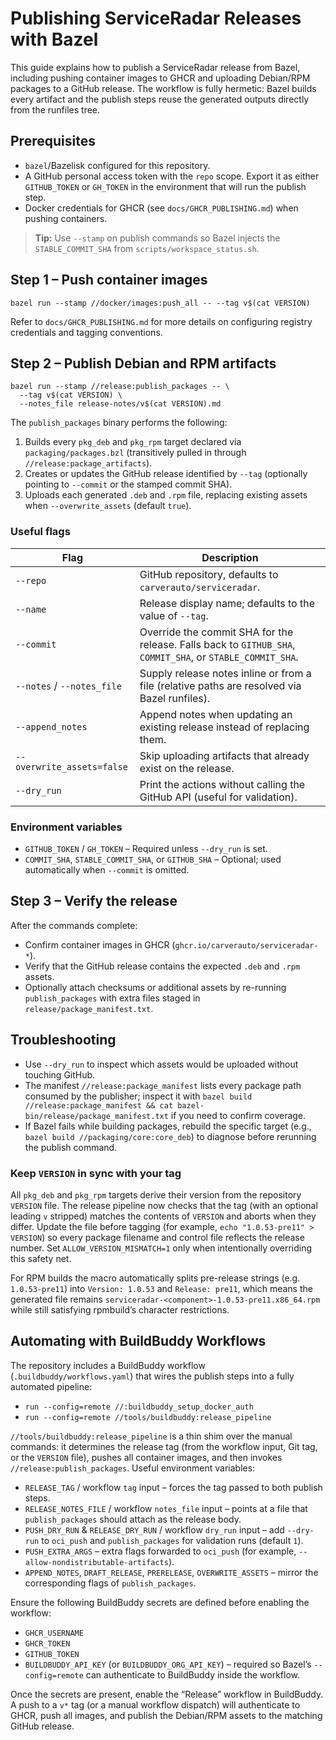 # Publishing ServiceRadar Releases with Bazel

This guide explains how to publish a ServiceRadar release from Bazel, including pushing container images to GHCR and uploading Debian/RPM packages to a GitHub release. The workflow is fully hermetic: Bazel builds every artifact and the publish steps reuse the generated outputs directly from the runfiles tree.

## Prerequisites

- `bazel`/Bazelisk configured for this repository.
- A GitHub personal access token with the `repo` scope. Export it as either `GITHUB_TOKEN` or `GH_TOKEN` in the environment that will run the publish step.
- Docker credentials for GHCR (see `docs/GHCR_PUBLISHING.md`) when pushing containers.

> **Tip:** Use `--stamp` on publish commands so Bazel injects the `STABLE_COMMIT_SHA` from `scripts/workspace_status.sh`.

## Step 1 – Push container images

```
bazel run --stamp //docker/images:push_all -- --tag v$(cat VERSION)
```

Refer to `docs/GHCR_PUBLISHING.md` for more details on configuring registry credentials and tagging conventions.

## Step 2 – Publish Debian and RPM artifacts

```
bazel run --stamp //release:publish_packages -- \
  --tag v$(cat VERSION) \
  --notes_file release-notes/v$(cat VERSION).md
```

The `publish_packages` binary performs the following:

1. Builds every `pkg_deb` and `pkg_rpm` target declared via `packaging/packages.bzl` (transitively pulled in through `//release:package_artifacts`).
2. Creates or updates the GitHub release identified by `--tag` (optionally pointing to `--commit` or the stamped commit SHA).
3. Uploads each generated `.deb` and `.rpm` file, replacing existing assets when `--overwrite_assets` (default `true`).

### Useful flags

| Flag | Description |
|------|-------------|
| `--repo` | GitHub repository, defaults to `carverauto/serviceradar`. |
| `--name` | Release display name; defaults to the value of `--tag`. |
| `--commit` | Override the commit SHA for the release. Falls back to `GITHUB_SHA`, `COMMIT_SHA`, or `STABLE_COMMIT_SHA`. |
| `--notes` / `--notes_file` | Supply release notes inline or from a file (relative paths are resolved via Bazel runfiles). |
| `--append_notes` | Append notes when updating an existing release instead of replacing them. |
| `--overwrite_assets=false` | Skip uploading artifacts that already exist on the release. |
| `--dry_run` | Print the actions without calling the GitHub API (useful for validation). |

### Environment variables

- `GITHUB_TOKEN` / `GH_TOKEN` – Required unless `--dry_run` is set.
- `COMMIT_SHA`, `STABLE_COMMIT_SHA`, or `GITHUB_SHA` – Optional; used automatically when `--commit` is omitted.

## Step 3 – Verify the release

After the commands complete:

- Confirm container images in GHCR (`ghcr.io/carverauto/serviceradar-*`).
- Verify that the GitHub release contains the expected `.deb` and `.rpm` assets.
- Optionally attach checksums or additional assets by re-running `publish_packages` with extra files staged in `release/package_manifest.txt`.

## Troubleshooting

- Use `--dry_run` to inspect which assets would be uploaded without touching GitHub.
- The manifest `//release:package_manifest` lists every package path consumed by the publisher; inspect it with `bazel build //release:package_manifest && cat bazel-bin/release/package_manifest.txt` if you need to confirm coverage.
- If Bazel fails while building packages, rebuild the specific target (e.g., `bazel build //packaging/core:core_deb`) to diagnose before rerunning the publish command.

### Keep `VERSION` in sync with your tag

All `pkg_deb` and `pkg_rpm` targets derive their version from the repository `VERSION` file. The release pipeline now checks that the tag (with an optional leading `v` stripped) matches the contents of `VERSION` and aborts when they differ. Update the file before tagging (for example, `echo "1.0.53-pre11" > VERSION`) so every package filename and control file reflects the release number. Set `ALLOW_VERSION_MISMATCH=1` only when intentionally overriding this safety net.

For RPM builds the macro automatically splits pre-release strings (e.g. `1.0.53-pre11`) into `Version: 1.0.53` and `Release: pre11`, which means the generated file remains `serviceradar-<component>-1.0.53-pre11.x86_64.rpm` while still satisfying rpmbuild’s character restrictions.

## Automating with BuildBuddy Workflows

The repository includes a BuildBuddy workflow (`.buildbuddy/workflows.yaml`) that wires the publish steps into a fully automated pipeline:

- `run --config=remote //:buildbuddy_setup_docker_auth`
- `run --config=remote //tools/buildbuddy:release_pipeline`

`//tools/buildbuddy:release_pipeline` is a thin shim over the manual commands: it determines the release tag (from the workflow input, Git tag, or the `VERSION` file), pushes all container images, and then invokes `//release:publish_packages`. Useful environment variables:

- `RELEASE_TAG` / workflow `tag` input – forces the tag passed to both publish steps.
- `RELEASE_NOTES_FILE` / workflow `notes_file` input – points at a file that `publish_packages` should attach as the release body.
- `PUSH_DRY_RUN` & `RELEASE_DRY_RUN` / workflow `dry_run` input – add `--dry-run` to `oci_push` and `publish_packages` for validation runs (default `1`).
- `PUSH_EXTRA_ARGS` – extra flags forwarded to `oci_push` (for example, `--allow-nondistributable-artifacts`).
- `APPEND_NOTES`, `DRAFT_RELEASE`, `PRERELEASE`, `OVERWRITE_ASSETS` – mirror the corresponding flags of `publish_packages`.

Ensure the following BuildBuddy secrets are defined before enabling the workflow:

- `GHCR_USERNAME`
- `GHCR_TOKEN`
- `GITHUB_TOKEN`
- `BUILDBUDDY_API_KEY` (or `BUILDBUDDY_ORG_API_KEY`) – required so Bazel’s `--config=remote` can authenticate to BuildBuddy inside the workflow.

Once the secrets are present, enable the “Release” workflow in BuildBuddy. A push to a `v*` tag (or a manual workflow dispatch) will authenticate to GHCR, push all images, and publish the Debian/RPM assets to the matching GitHub release.
